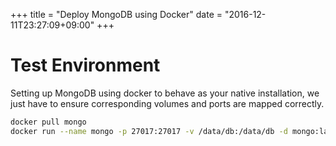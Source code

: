+++
title = "Deploy MongoDB using Docker"
date = "2016-12-11T23:27:09+09:00"
+++

# Test Environment

Setting up MongoDB using docker to behave as your native installation, we just have to ensure corresponding volumes and ports are mapped correctly.

```bash
docker pull mongo
docker run --name mongo -p 27017:27017 -v /data/db:/data/db -d mongo:latest
```
